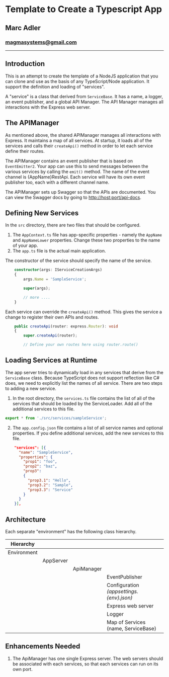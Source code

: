 # Template to Create a Typescript App

## Marc Adler

### magmasystems@gmail.com

---

## Introduction

This is an attempt to create the template of a NodeJS application that you can clone and use as the basis of any TypeScript/Node application. It support the definition and loading of "services".

A "service" is a class that derived from `ServiceBase`. It has a name, a logger, an event publisher, and a global API Manager. The API Manager manages all interactions with the Express web server.

## The APIManager

As mentioned above, the shared APIManager manages all interactions with Express. It maintains a map of all services. At startup, it loads all of the services and calls their `createApi()` method in order to let each service define their routes.

The APIManager contains an event publisher that is based on `EventEmitter2`. Your app can use this to send messages between the various services by calling the `emit()` method. The name of the event channel is {AppName}RestApi. Each service will have its own event publisher too, each with a different channel name.

The APIManager sets up Swagger so that the APIs are documented. You can view the Swagger docs by going to <http://host:port/api-docs>.

## Defining New Services

In the `src` directory, there are two files that should be configured.

1. The `AppContext.ts` file has app-specific properties - namely the `AppName` and `AppNameLower` properties. Change these two properties to the name of your app.
2. The `app.ts` file is the actual main application.

The constructor of the service should specify the name of the service.

``` typescript
    constructor(args: IServiceCreationArgs)
    {
        args.Name = 'SampleService';

        super(args);

        // more ....
    }
```

Each service can override the `createApi()` method. This gives the service a change to register their own APIs and routes.

``` typescript
    public createApi(router: express.Router): void
    {
        super.createApi(router);

        // Define your own routes here using router.route()
```

## Loading Services at Runtime

The app server tries to dynamically load in any services that derive from the `ServiceBase` class. Because TypeScript does not support reflection like C# does, we need to explicitly list the names of all service. There are two steps to adding a new service.

1. In the root directory, the `services.ts` file contains the list of all of the services that should be loaded by the ServiceLoader. Add all of the additional services to this file.

``` typescript
export * from './src/services/sampleService';
```

2. The `app.config.json` file contains a list of all service names and optional properties. If you define additional services, add the new services to this file.

``` json
    "services": [{ 
      "name": "SampleService",
      "properties": {
        "prop1": "foo",
        "prop2": "baz",
        "prop3": 
        { 
          "prop3.1": "Hello",
          "prop3.2": "Sample",
          "prop3.3": "Service"
        }
      }
    }],
```

## Architecture

Each separate "environment" has the following class hierarchy.

| Hierarchy        |           |            |                                          |
|------------------|-----------|------------|------------------------------------------|
| Environment      |           |            |                                          |
|                  | AppServer |            |                                          |
|                  |           | ApiManager |                                          |
|                  |           |            | EventPublisher                           |
|                  |           |            | Configuration _(appsettings.{env}.json)_ |
|                  |           |            | Express web server                       |
|                  |           |            | Logger                                   |
|                  |           |            | Map of Services (name, ServiceBase)      |

## Enhancements Needed

1. The ApiManager has one single Express server. The web servers should be associated with each services, so that each services can run on its own port.
